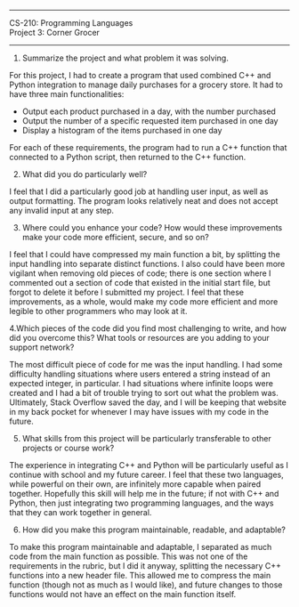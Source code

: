 ************************************
  CS-210: Programming Languages   
  Project 3: Corner Grocer        
************************************

1. Summarize the project and what problem it was solving.

For this project, I had to create a program that used combined C++ and Python integration to manage daily purchases for a grocery store. It had to have three main functionalities: 

  - Output each product purchased in a day, with the number purchased
  - Output the number of a specific requested item purchased in one day
  - Display a histogram of the items purchased in one day

For each of these requirements, the program had to run a C++ function that connected to a Python script, then returned to the C++ function.


2. What did you do particularly well?

I feel that I did a particularly good job at handling user input, as well as output formatting. The program looks relatively neat and does not accept any invalid input at any step.


3. Where could you enhance your code? How would these improvements make your code more efficient, secure, and so on?

I feel that I could have compressed my main function a bit, by splitting the input handling into separate distinct functions. I also could have been more vigilant when removing old pieces of code; there is one section where I commented out a section of code that existed in the initial start file, but forgot to delete it before I submitted my project. I feel that these improvements, as a whole, would make my code more efficient and more legible to other programmers who may look at it.


4.Which pieces of the code did you find most challenging to write, and how did you overcome this? What tools or resources are you adding to your support network?

The most difficult piece of code for me was the input handling. I had some difficulty handling situations where users entered a string instead of an expected integer, in particular. I had situations where infinite loops were created and I had a bit of trouble trying to sort out what the problem was. Ultimately, Stack Overflow saved the day, and I will be keeping that website in my back pocket for whenever I may have issues with my code in the future.


5. What skills from this project will be particularly transferable to other projects or course work?

The experience in integrating C++ and Python will be particularly useful as I continue with school and my future career. I feel that these two languages, while powerful on their own, are infinitely more capable when paired together. Hopefully this skill will help me in the future; if not with C++ and Python, then just integrating two programming languages, and the ways that they can work together in general.


6. How did you make this program maintainable, readable, and adaptable?

To make this program maintainable and adaptable, I separated as much code from the main function as possible. This was not one of the requirements in the rubric, but I did it anyway, splitting the necessary C++ functions into a new header file. This allowed me to compress the main function (though not as much as I would like), and future changes to those functions would not have an effect on the main function itself. 

